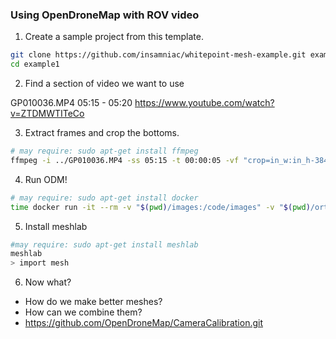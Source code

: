 
### Using OpenDroneMap with ROV video


1. Create a sample project from this template.
```bash
git clone https://github.com/insamniac/whitepoint-mesh-example.git example1
cd example1
```


2. Find a section of video we want to use

GP010036.MP4  05:15 - 05:20
https://www.youtube.com/watch?v=ZTDMWTITeCo


3. Extract frames and crop the bottoms.

```bash
# may require: sudo apt-get install ffmpeg
ffmpeg -i ../GP010036.MP4 -ss 05:15 -t 00:00:05 -vf "crop=in_w:in_h-384:0:0,fps=4" -qscale:v 1 images/frame%05d.jpg
```


4. Run ODM!

```bash
# may require: sudo apt-get install docker
time docker run -it --rm -v "$(pwd)/images:/code/images" -v "$(pwd)/ortho:/code/odm_orthophoto" -v "$(pwd)/textures:/code/odm_texturing" opendronemap/odm
```



5. Install meshlab
```bash
#may require: sudo apt-get install meshlab
meshlab
> import mesh
```


6. Now what?

- How do we make better meshes? 
- How can we combine them?
- https://github.com/OpenDroneMap/CameraCalibration.git





